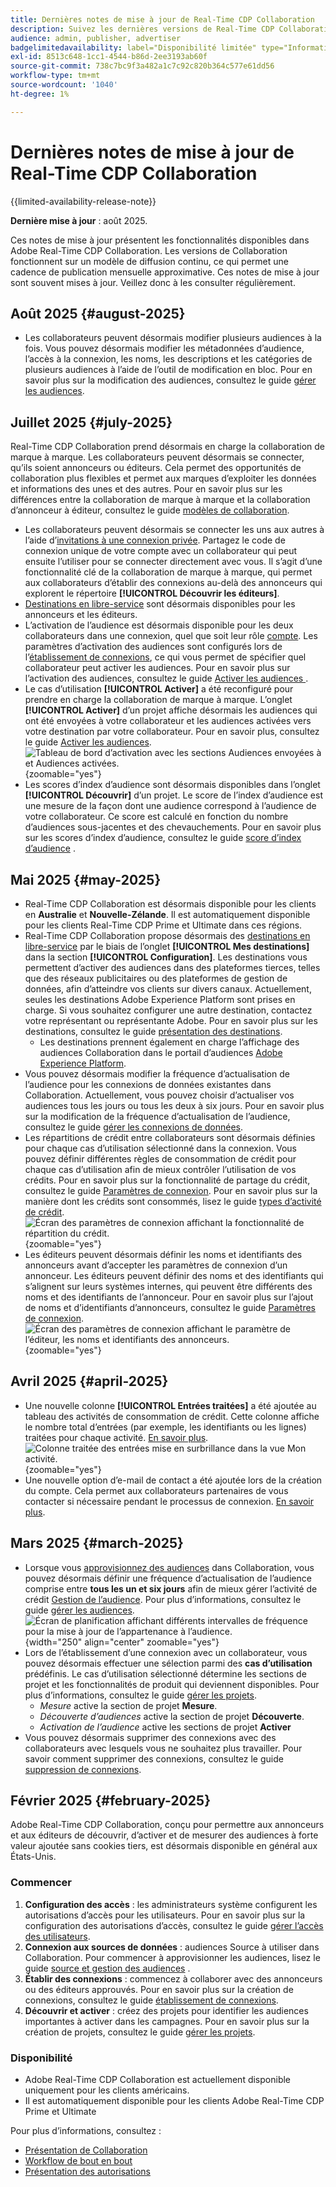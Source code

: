 ```yaml
---
title: Dernières notes de mise à jour de Real-Time CDP Collaboration
description: Suivez les dernières versions de Real-Time CDP Collaboration
audience: admin, publisher, advertiser
badgelimitedavailability: label="Disponibilité limitée" type="Informative" url="https://helpx.adobe.com/legal/product-descriptions/real-time-customer-data-platform-collaboration.html newtab=true"
exl-id: 8513c648-1cc1-4544-b86d-2ee3193ab60f
source-git-commit: 738c7bc9f3a482a1c7c92c820b364c577e61dd56
workflow-type: tm+mt
source-wordcount: '1040'
ht-degree: 1%

---
```


# Dernières notes de mise à jour de Real-Time CDP Collaboration

{{limited-availability-release-note}}

**Dernière mise à jour** : août 2025.

Ces notes de mise à jour présentent les fonctionnalités disponibles dans Adobe Real-Time CDP Collaboration. Les versions de Collaboration fonctionnent sur un modèle de diffusion continu, ce qui permet une cadence de publication mensuelle approximative. Ces notes de mise à jour sont souvent mises à jour. Veillez donc à les consulter régulièrement.

## Août 2025 {#august-2025}

* Les collaborateurs peuvent désormais modifier plusieurs audiences à la fois. Vous pouvez désormais modifier les métadonnées d’audience, l’accès à la connexion, les noms, les descriptions et les catégories de plusieurs audiences à l’aide de l’outil de modification en bloc. Pour en savoir plus sur la modification des audiences, consultez le guide [gérer les audiences](../setup/onboard-audiences.md#edit-audiences).

## Juillet 2025 {#july-2025}

Real-Time CDP Collaboration prend désormais en charge la collaboration de marque à marque. Les collaborateurs peuvent désormais se connecter, qu’ils soient annonceurs ou éditeurs. Cela permet des opportunités de collaboration plus flexibles et permet aux marques d’exploiter les données et informations des unes et des autres. Pour en savoir plus sur les différences entre la collaboration de marque à marque et la collaboration d’annonceur à éditeur, consultez le guide [modèles de collaboration](../overview/collaboration-patterns.md).

* Les collaborateurs peuvent désormais se connecter les uns aux autres à l’aide d’[invitations à une connexion privée](../connect/establishing-connections.md#private-connection-invites). Partagez le code de connexion unique de votre compte avec un collaborateur qui peut ensuite l’utiliser pour se connecter directement avec vous. Il s’agit d’une fonctionnalité clé de la collaboration de marque à marque, qui permet aux collaborateurs d’établir des connexions au-delà des annonceurs qui explorent le répertoire **[!UICONTROL Découvrir les éditeurs]**.
* [Destinations en libre-service](../setup/manage-destinations.md) sont désormais disponibles pour les annonceurs et les éditeurs.
* L’activation de l’audience est désormais disponible pour les deux collaborateurs dans une connexion, quel que soit leur rôle [ compte](../overview/roles.md). Les paramètres d’activation des audiences sont configurés lors de l’[établissement de connexions](../connect/establishing-connections.md#configure-connection-settings), ce qui vous permet de spécifier quel collaborateur peut activer les audiences. Pour en savoir plus sur l’activation des audiences, consultez le guide [ Activer les audiences ](../collaborate/activate.md).
* Le cas d’utilisation **[!UICONTROL Activer]** a été reconfiguré pour prendre en charge la collaboration de marque à marque. L’onglet **[!UICONTROL Activer]** d’un projet affiche désormais les audiences qui ont été envoyées à votre collaborateur et les audiences activées vers votre destination par votre collaborateur. Pour en savoir plus, consultez le guide [Activer les audiences](../collaborate/activate.md). <br> ![Tableau de bord d’activation avec les sections Audiences envoyées à et Audiences activées.](/help/assets/release-notes/2025/activate-dashboard.png){zoomable="yes"}
* Les scores d’index d’audience sont désormais disponibles dans l’onglet **[!UICONTROL Découvrir]** d’un projet. Le score de l’index d’audience est une mesure de la façon dont une audience correspond à l’audience de votre collaborateur. Ce score est calculé en fonction du nombre d’audiences sous-jacentes et des chevauchements. Pour en savoir plus sur les scores d’index d’audience, consultez le guide [score d’index d’audience](../collaborate/discover.md#audience-index-score) .

## Mai 2025 {#may-2025}

* Real-Time CDP Collaboration est désormais disponible pour les clients en **Australie** et **Nouvelle-Zélande**. Il est automatiquement disponible pour les clients Real-Time CDP Prime et Ultimate dans ces régions.
* Real-Time CDP Collaboration propose désormais des [destinations en libre-service](../setup/manage-destinations.md) par le biais de l’onglet **[!UICONTROL Mes destinations]** dans la section **[!UICONTROL Configuration]**. Les destinations vous permettent d’activer des audiences dans des plateformes tierces, telles que des réseaux publicitaires ou des plateformes de gestion de données, afin d’atteindre vos clients sur divers canaux. Actuellement, seules les destinations Adobe Experience Platform sont prises en charge. Si vous souhaitez configurer une autre destination, contactez votre représentant ou représentante Adobe. Pour en savoir plus sur les destinations, consultez le guide [présentation des destinations](../destinations/overview.md).
   * Les destinations prennent également en charge l’affichage des audiences Collaboration dans le portail d’audiences [Adobe Experience Platform](https://experienceleague.adobe.com/en/docs/experience-platform/segmentation/ui/audience-portal.md#manage-audiences).
* Vous pouvez désormais modifier la fréquence d’actualisation de l’audience pour les connexions de données existantes dans Collaboration. Actuellement, vous pouvez choisir d’actualiser vos audiences tous les jours ou tous les deux à six jours. Pour en savoir plus sur la modification de la fréquence d’actualisation de l’audience, consultez le guide [gérer les connexions de données](../setup/manage-data-connection.md#scheduling).
* Les répartitions de crédit entre collaborateurs sont désormais définies pour chaque cas d’utilisation sélectionné dans la connexion. Vous pouvez définir différentes règles de consommation de crédit pour chaque cas d’utilisation afin de mieux contrôler l’utilisation de vos crédits. Pour en savoir plus sur la fonctionnalité de partage du crédit, consultez le guide [Paramètres de connexion](../connect/establishing-connections.md#connection-settings). Pour en savoir plus sur la manière dont les crédits sont consommés, lisez le guide [types d’activité de crédit](../setup/my-activity.md#types-of-activities). <br> ![Écran des paramètres de connexion affichant la fonctionnalité de répartition du crédit.](/help/assets/release-notes/2025/credit-split.png){zoomable="yes"}
* Les éditeurs peuvent désormais définir les noms et identifiants des annonceurs avant d’accepter les paramètres de connexion d’un annonceur. Les éditeurs peuvent définir des noms et des identifiants qui s’alignent sur leurs systèmes internes, qui peuvent être différents des noms et des identifiants de l’annonceur. Pour en savoir plus sur l’ajout de noms et d’identifiants d’annonceurs, consultez le guide [Paramètres de connexion](../connect/establishing-connections.md#connection-settings.md). <br> ![Écran des paramètres de connexion affichant le paramètre de l’éditeur, les noms et identifiants des annonceurs.](/help/assets/release-notes/2025/add-advertiser-names-modal.png){zoomable="yes"}

## Avril 2025 {#april-2025}

* Une nouvelle colonne **[!UICONTROL Entrées traitées]** a été ajoutée au tableau des activités de consommation de crédit. Cette colonne affiche le nombre total d’entrées (par exemple, les identifiants ou les lignes) traitées pour chaque activité. [En savoir plus](/help/guide/setup/my-activity.md#inputs-processed). <br> ![Colonne traitée des entrées mise en surbrillance dans la vue Mon activité.](/help/assets/release-notes/2025/inputs-processed-column.png){zoomable="yes"}
* Une nouvelle option d’e-mail de contact a été ajoutée lors de la création du compte. Cela permet aux collaborateurs partenaires de vous contacter si nécessaire pendant le processus de connexion. [En savoir plus](../setup/onboard-account.md).

## Mars 2025 {#march-2025}

* Lorsque vous [approvisionnez des audiences](/help/guide/setup/onboard-audiences.md) dans Collaboration, vous pouvez désormais définir une fréquence d’actualisation de l’audience comprise entre **tous les un et six jours** afin de mieux gérer l’activité de crédit [Gestion de l’audience](/help/guide/setup/my-activity.md#types-of-activities). Pour plus d’informations, consultez le guide [gérer les audiences](https://experienceleague.adobe.com/en/docs/experience-platform/segmentation/ui/audience-portal.md#manage-audiences). <br> ![Écran de planification affichant différents intervalles de fréquence pour la mise à jour de l’appartenance à l’audience.](/help/assets/setup/add-manage-audiences/audience-scheduling-frequency.png "Écran de planification affichant différents intervalles de fréquence pour la mise à jour de l’appartenance à l’audience."){width="250" align="center" zoomable="yes"}
* Lors de l’établissement d’une connexion avec un collaborateur, vous pouvez désormais effectuer une sélection parmi des **cas d’utilisation** prédéfinis. Le cas d’utilisation sélectionné détermine les sections de projet et les fonctionnalités de produit qui deviennent disponibles. Pour plus d’informations, consultez le guide [gérer les projets](/help/guide/collaborate/manage-projects.md#project-use-cases).
   * *Mesure* active la section de projet **Mesure**.
   * *Découverte d’audiences* active la section de projet **Découverte**.
   * *Activation de l’audience* active les sections de projet **Activer** <br>
* Vous pouvez désormais supprimer des connexions avec des collaborateurs avec lesquels vous ne souhaitez plus travailler. Pour savoir comment supprimer des connexions, consultez le guide [suppression de connexions](/help/guide/connect/establishing-connections.md#delete-connections).

## Février 2025 {#february-2025}

Adobe Real-Time CDP Collaboration, conçu pour permettre aux annonceurs et aux éditeurs de découvrir, d’activer et de mesurer des audiences à forte valeur ajoutée sans cookies tiers, est désormais disponible en général aux États-Unis.

### Commencer

1. **Configuration des accès** : les administrateurs système configurent les autorisations d’accès pour les utilisateurs. Pour en savoir plus sur la configuration des autorisations d’accès, consultez le guide [gérer l’accès des utilisateurs](/help/guide/permissions/manage-user-access.md#RTCDP-collaboration-access).
2. **Connexion aux sources de données** : audiences Source à utiliser dans Collaboration. Pour commencer à approvisionner les audiences, lisez le guide [source et gestion des audiences](/help/guide/setup/onboard-audiences.md) .
3. **Établir des connexions** : commencez à collaborer avec des annonceurs ou des éditeurs approuvés. Pour en savoir plus sur la création de connexions, consultez le guide [établissement de connexions](/help/guide/connect/establishing-connections.md).
4. **Découvrir et activer** : créez des projets pour identifier les audiences importantes à activer dans les campagnes. Pour en savoir plus sur la création de projets, consultez le guide [gérer les projets](/help/guide/collaborate/manage-projects.md).

### Disponibilité

* Adobe Real-Time CDP Collaboration est actuellement disponible uniquement pour les clients américains.
* Il est automatiquement disponible pour les clients Adobe Real-Time CDP Prime et Ultimate

Pour plus d’informations, consultez :

* [Présentation de Collaboration](/help/guide/home.md)
* [Workflow de bout en bout](/help/guide/overview/end-to-end-workflow.md)
* [Présentation des autorisations](/help/guide/permissions/overview.md)
